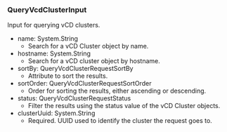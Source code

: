 ### QueryVcdClusterInput
Input for querying vCD clusters.

- name: System.String
  - Search for a vCD Cluster object by name.
- hostname: System.String
  - Search for a vCD cluster object by hostname.
- sortBy: QueryVcdClusterRequestSortBy
  - Attribute to sort the results.
- sortOrder: QueryVcdClusterRequestSortOrder
  - Order for sorting the results, either ascending or descending.
- status: QueryVcdClusterRequestStatus
  - Filter the results using the status value of the vCD Cluster objects.
- clusterUuid: System.String
  - Required. UUID used to identify the cluster the request goes to.
